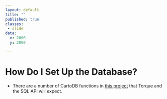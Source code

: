```yaml
---
layout: default
title: ""
published: true
classes:
 - slide
data:
  x: 2000
  y: 2000

---
```


# How Do I Set Up the Database? #

*  There are a number of CartoDB functions in [this project](https://github.com/CartoDB/cartodb-postgresql)
   that Torque and the SQL API will expect.
